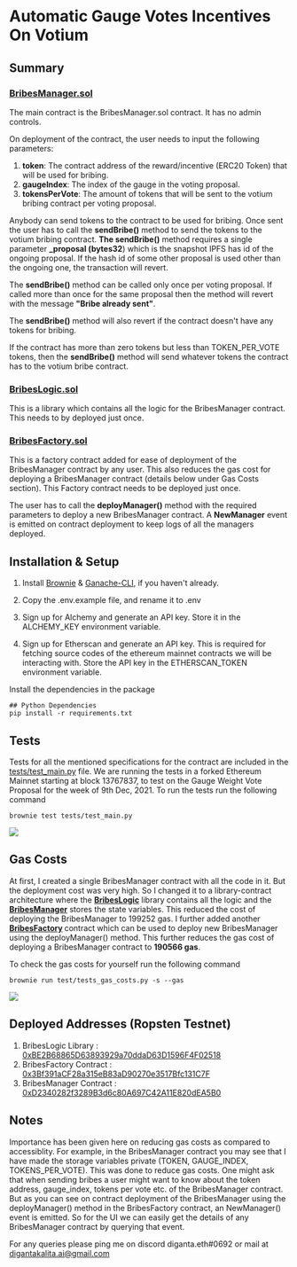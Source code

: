 # Automatic Gauge Votes Incentives On Votium
## Summary
### [BribesManager.sol](https://github.com/realdiganta/votium-bribe-automator/blob/main/contracts/BribesManager.sol)
The main contract is the BribesManager.sol contract. It has no admin controls.

On deployment of the contract, the user needs to input the following parameters:
 1. <strong>token</strong>: The contract address of the reward/incentive (ERC20 Token) that will be used for bribing.
 2. <strong>gaugeIndex</strong>: The index of the gauge in the voting proposal.
 3. <strong>tokensPerVote</strong>: The amount of tokens that will be sent to the votium bribing contract per voting proposal.

 Anybody can send tokens to the contract to be used for bribing.
 Once sent the user has to call the <strong>sendBribe()</strong> method to send the tokens to the votium bribing contract. <strong>The sendBribe()</strong> method requires a single parameter <strong>_proposal (bytes32</strong>) which is the snapshot IPFS has id of the ongoing proposal. If the hash id of some other proposal is used other than the ongoing one, the transaction will revert.

 The <strong>sendBribe()</strong> method can be called only once per voting proposal. If called more than once for the same proposal then the method will revert with the message <strong>"Bribe already sent"</strong>. 

 The <strong>sendBribe()</strong> method will also revert if the contract doesn't have any tokens for bribing.

 If the contract has more than zero tokens but less than TOKEN_PER_VOTE tokens, then the <strong>sendBribe()</strong> method will send whatever tokens the contract has to the votium bribe contract.

 ### [BribesLogic.sol](https://github.com/realdiganta/votium-bribe-automator/blob/main/contracts/library/BribesLogic.sol)
 This is a library which contains all the logic for the BribesManager contract. This needs to by deployed just once.

 ### [BribesFactory.sol](https://github.com/realdiganta/votium-bribe-automator/blob/main/contracts/BribesFactory.sol)
This is a factory contract added for ease of deployment of the BribesManager contract by any user. This also reduces the gas cost for deploying a BribesManager contract (details below under Gas Costs section). This Factory contract needs to be deployed just once.

The user has to call the <strong>deployManager()</strong> method with the required parameters to deploy a new BribesManager contract. A <strong>NewManager</strong> event is emitted on contract deployment to keep logs of all the managers deployed.
## Installation & Setup

1. Install [Brownie](https://eth-brownie.readthedocs.io/en/stable/install.html) & [Ganache-CLI](https://www.npmjs.com/package/ganache-cli), if you haven't already.

2. Copy the .env.example file, and rename it to .env

3. Sign up for Alchemy and generate an API key. Store it in the ALCHEMY_KEY environment variable.

4. Sign up for Etherscan and generate an API key. This is required for fetching source codes of the ethereum mainnet contracts we will be interacting with. Store the API key in the ETHERSCAN_TOKEN environment variable.

Install the dependencies in the package
```
## Python Dependencies
pip install -r requirements.txt
```

## Tests
 Tests for all the mentioned specifications for the contract are included in the [tests/test_main.py](https://github.com/realdiganta/crv-bribe-automator/blob/main/tests/test_main.py) file. We are running the tests in a forked Ethereum Mainnet starting at block 13767837, to test on the Gauge Weight Vote Proposal for the week of 9th Dec, 2021. To run the tests run the following command
```
brownie test tests/test_main.py
```
<img src="https://user-images.githubusercontent.com/47485188/146224068-8c27bb71-ce1c-4eff-9458-8ef8be34d8cf.png"> </img>

## Gas Costs
At first, I created a single BribesManager contract with all the code in it. But the deployment cost was very high. So I changed it to a library-contract architecture where the <strong>[BribesLogic](https://github.com/realdiganta/votium-bribe-automator/blob/main/contracts/library/BribesLogic.sol)</strong> library contains all the logic and the <strong>[BribesManager](https://github.com/realdiganta/votium-bribe-automator/blob/main/contracts/BribesManager.sol)</strong> stores the state variables. This reduced the cost of deploying the BribesManager to 199252 gas.
I further added another <strong>[BribesFactory]((https://github.com/realdiganta/votium-bribe-automator/blob/main/contracts/BribesFactory.sol)) </strong>contract which can be used to deploy new BribesManager using the deployManager() method. This further reduces the gas cost of deploying a BribesManager contract to <strong>190566 gas</strong>.

To check the gas costs for yourself run the following command
```
brownie run test/tests_gas_costs.py -s --gas
```
<img src="https://user-images.githubusercontent.com/47485188/146815191-e265f02e-4846-4483-9e97-77c11007b10a.png"> </img>

## Deployed Addresses (Ropsten Testnet)
1. BribesLogic Library : [0xBE2B68865D63893929a70ddaD63D1596F4F02518](https://ropsten.etherscan.io/address/0xBE2B68865D63893929a70ddaD63D1596F4F02518)
2. BribesFactory Contract : [0x3Bf391aCF28a315eB83aD90270e3517Bfc131C7F](https://ropsten.etherscan.io/address/0x3bf391acf28a315eb83ad90270e3517bfc131c7f)
3. BribesManager Contract : [0xD2340282f3289B3d6c80A697C42A11E820dEA5B0](https://ropsten.etherscan.io/address/0xD2340282f3289B3d6c80A697C42A11E820dEA5B0)

## Notes
Importance has been given here on reducing gas costs as compared to accessiblity. For example, in the BribesManager contract you may see that I have made the storage variables private (TOKEN, GAUGE_INDEX, TOKENS_PER_VOTE). This was done to reduce gas costs. One might ask that when sending bribes a user might want to know about the token address, gauge_index, tokens per vote etc. of the BribesManager contract. But as you can see on contract deployment of the BribesManager using the deployManager() method in the BribesFactory contract, an NewManager() event is emitted. So for the UI we can easily get the details of any BribesManager contract by querying that event.


For any queries please ping me on discord diganta.eth#0692 or mail at digantakalita.ai@gmail.com